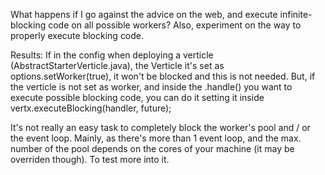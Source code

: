 What happens if I go against the advice on the web, and execute infinite-blocking code on all possible workers?
Also, experiment on the way to properly execute blocking code.

Results: If in the config when deploying a verticle (AbstractStarterVerticle.java), the Verticle it's set as options.setWorker(true), it won't be blocked and this is not needed. But, if the verticle is not set as worker, and inside the .handle() you want to execute possible blocking code, you can do it setting it inside vertx.executeBlocking(handler, future);

It's not really an easy task to completely block the worker's pool and / or the event loop. Mainly, as there's more than 1 event loop, and the max. number of the pool depends on the cores of your machine (it may be overriden though). To test more into it.
